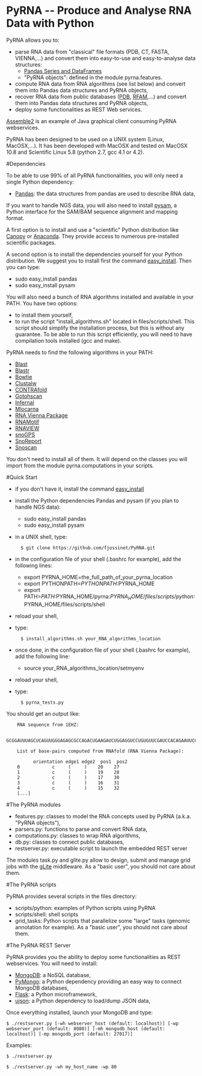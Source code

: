 PyRNA -- Produce and Analyse RNA Data with Python
=================================================

PyRNA allows you to:

* parse RNA data from "classical" file formats (PDB, CT, FASTA, VIENNA,...) and convert them into easy-to-use and easy-to-analyse data structures:
    * [Pandas Series and DataFrames](http://pandas.pydata.org/pandas-docs/stable/dsintro.html)
    * "PyRNA objects": defined in the module pyrna.features.
* compute RNA data from RNA algorithms (see list below) and convert them into Pandas data structures and PyRNA objects, 
* recover RNA data from public databases ([PDB](http://www.rcsb.org/pdb/home/home.do), [RFAM](http://rfam.sanger.ac.uk),...) and convert them into Pandas data structures and PyRNA objects,
* deploy some functionalities as REST Web services.

[Assemble2](http://www.bioinformatics.org/assemble/) is an example of Java graphical client consuming PyRNA webservices.

PyRNA has been designed to be used on a UNIX system (Linux, MacOSX,...). It has been developed with MacOSX and tested on MacOSX 10.8 and Scientific Linux 5.8 (python 2.7, gcc 4.1 or 4.2).

#Dependencies

To be able to use 99% of all PyRNA functionalities, you will only need a single Python dependency:

* [Pandas](http://pandas.pydata.org/): the data structures from pandas are used to describe RNA data,

If you want to handle NGS data, you will also need to install [pysam](https://code.google.com/p/pysam/), a Python interface for the SAM/BAM sequence alignment and mapping format.

A first option is to install and use a "scientific" Python distribution like [Canopy](https://www.enthought.com/products/canopy/) or [Anaconda](https://store.continuum.io/cshop/anaconda/). They provide access to numerous pre-installed scientific packages. 

A second option is to install the dependencies yourself for your Python distribution. We suggest you to install first the command [easy_install](http://pythonhosted.org/distribute/easy_install.html). Then you can type:

* sudo easy_install pandas
* sudo easy_install pysam

You will also need a bunch of RNA algorithms installed and available in your PATH. You have two options:

* to install them yourself,
* to run the script "install_algorithms.sh" located in files/scripts/shell. This script should simplify the installation process, but this is without any guarantee. To be able to run this script efficiently, you will need to have compilation tools installed (gcc and make).

PyRNA needs to find the following algorithms in your PATH:

* [Blast](ftp://ftp.ncbi.nlm.nih.gov/blast/)
* [Blastr](http://goo.gl/lKCR1u)
* [Bowtie](http://goo.gl/nmXKH)
* [Clustalw](http://goo.gl/Z9FRV)
* [CONTRAfold](http://goo.gl/4BCI7)
* [Gotohscan](http://goo.gl/2atKpi) 
* [Infernal](http://goo.gl/SxLHJO)
* [Mlocarna](http://goo.gl/AIGKrl)
* [RNA Vienna Package](http://goo.gl/7frDgF)
* [RNAMotif](http://goo.gl/MDdOQ2)
* [RNAVIEW](http://goo.gl/c5o19v)
* [snoGPS](http://goo.gl/66pnrF)
* [SnoReport](http://goo.gl/pq3qXu)
* [Snoscan](http://goo.gl/P5EQiH)

You don't need to install all of them. It will depend on the classes you will import from the module pyrna.computations in your scripts. 

#Quick Start

* if you don't have it, install the command [easy_install](http://pythonhosted.org/distribute/easy_install.html)
* install the Python dependencies Pandas and pysam (if you plan to handle NGS data):
    * sudo easy_install pandas
    * sudo easy_install pysam
* in a UNIX shell, type:

        $ git clone https://github.com/fjossinet/PyRNA.git

* in the configuration file of your shell (.bashrc for example), add the following lines:

    * export PYRNA_HOME=the_full_path_of_your_pyrna_location
    * export PYTHONPATH=$PYTHONPATH:$PYRNA_HOME
    * export PATH=$PATH:$PYRNA_HOME/pyrna:$PYRNA_HOME/files/scripts/python:$PYRNA_HOME/files/scripts/shell

* reload your shell,
* type:

        $ install_algorithms.sh your_RNA_algorithms_location

* once done, in the configuration file of your shell (.bashrc for example), add the following line:

    * source your_RNA_algorithms_location/setmyenv

* reload your shell,
* type:

        $ pyrna_tests.py

You should get an output like:

        RNA sequence from 1EHZ:

        GCGGAUUUAGCUCAGUUGGGAGAGCGCCAGACUGAAGAUCUGGAGGUCCUGUGUUCGAUCCACAGAAUUCGCACCA

        List of base-pairs computed from RNAfold (RNA Vienna Package):

              orientation edge1 edge2  pos1  pos2
        0            c     (     )    20    27
        1            c     (     )    19    28
        2            c     (     )    17    30
        3            c     (     )    16    31
        4            c     (     )    15    32
        [...]

#The PyRNA modules

* features.py: classes to model the RNA concepts used by PyRNA (a.k.a. "PyRNA objects"),
* parsers.py: functions to parse and convert RNA data,
* computations.py: classes to wrap RNA algorithms,
* db.py: classes to connect public databases,
* restserver.py: executable script to launch the embedded REST server

The modules task.py and glite.py allow to design, submit and manage grid jobs with the [gLite](http://glite.web.cern.ch/glite/) middleware. As a "basic user", you should not care about them.

#The PyRNA scripts

PyRNA provides several scripts in the files directory:

* scripts/python: examples of Python scripts using PyRNA
* scripts/shell: shell scripts  
* grid_tasks: Python scripts that parallelize some "large" tasks (genomic annotation for example). As a "basic user", you should not care about them.

#The PyRNA REST Server

PyRNA provides you the ability to deploy some functionalities as REST webservices. You will need to install: 

* [MongoDB](http://www.mongodb.org/): a NoSQL database,
* [PyMongo](http://api.mongodb.org/python/current/): a Python dependency providing an easy way to connect MongoDB databases,
* [Flask](http://flask.pocoo.org/): a Python microframework,
* [ujson](https://pypi.python.org/pypi/ujson): a Python dependency to load/dump JSON data,

Once everything installed, launch your MongoDB and type: 

    $ ./restserver.py [-wh webserver_host (default: localhost)] [-wp webserver_port (default: 8080)] [-mh mongodb_host (default: localhost)] [-mp mongodb_port (default: 27017)]

Examples: 

    $ ./restserver.py

    $ ./restserver.py -wh my_host_name -wp 80
